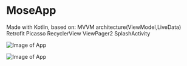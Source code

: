 # MoseApp

Made with Kotlin, based on:
MVVM architecture(ViewModel,LiveData)
Retrofit
Picasso
RecyclerView
ViewPager2
SplashActivity

![Image of App](https://i.imgur.com/XmQpRUf.png)

![Image of App](https://i.imgur.com/hai9C7f.png)

